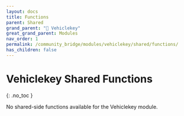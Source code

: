 ```yaml
---
layout: docs
title: Functions
parent: Shared
grand_parent: "🔑 Vehiclekey"
great_grand_parent: Modules
nav_order: 1
permalink: /community_bridge/modules/vehiclekey/shared/functions/
has_children: false
---
```


# Vehiclekey Shared Functions
{: .no_toc }

No shared-side functions available for the Vehiclekey module.
